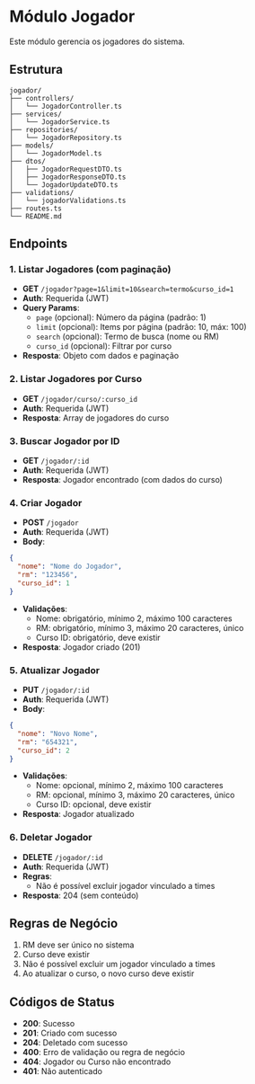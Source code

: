# Módulo Jogador

Este módulo gerencia os jogadores do sistema.

## Estrutura

```
jogador/
├── controllers/
│   └── JogadorController.ts
├── services/
│   └── JogadorService.ts
├── repositories/
│   └── JogadorRepository.ts
├── models/
│   └── JogadorModel.ts
├── dtos/
│   ├── JogadorRequestDTO.ts
│   ├── JogadorResponseDTO.ts
│   └── JogadorUpdateDTO.ts
├── validations/
│   └── jogadorValidations.ts
├── routes.ts
└── README.md
```

## Endpoints

### 1. Listar Jogadores (com paginação)
- **GET** `/jogador?page=1&limit=10&search=termo&curso_id=1`
- **Auth**: Requerida (JWT)
- **Query Params**:
  - `page` (opcional): Número da página (padrão: 1)
  - `limit` (opcional): Items por página (padrão: 10, máx: 100)
  - `search` (opcional): Termo de busca (nome ou RM)
  - `curso_id` (opcional): Filtrar por curso
- **Resposta**: Objeto com dados e paginação

### 2. Listar Jogadores por Curso
- **GET** `/jogador/curso/:curso_id`
- **Auth**: Requerida (JWT)
- **Resposta**: Array de jogadores do curso

### 3. Buscar Jogador por ID
- **GET** `/jogador/:id`
- **Auth**: Requerida (JWT)
- **Resposta**: Jogador encontrado (com dados do curso)

### 4. Criar Jogador
- **POST** `/jogador`
- **Auth**: Requerida (JWT)
- **Body**:
```json
{
  "nome": "Nome do Jogador",
  "rm": "123456",
  "curso_id": 1
}
```
- **Validações**:
  - Nome: obrigatório, mínimo 2, máximo 100 caracteres
  - RM: obrigatório, mínimo 3, máximo 20 caracteres, único
  - Curso ID: obrigatório, deve existir
- **Resposta**: Jogador criado (201)

### 5. Atualizar Jogador
- **PUT** `/jogador/:id`
- **Auth**: Requerida (JWT)
- **Body**:
```json
{
  "nome": "Novo Nome",
  "rm": "654321",
  "curso_id": 2
}
```
- **Validações**:
  - Nome: opcional, mínimo 2, máximo 100 caracteres
  - RM: opcional, mínimo 3, máximo 20 caracteres, único
  - Curso ID: opcional, deve existir
- **Resposta**: Jogador atualizado

### 6. Deletar Jogador
- **DELETE** `/jogador/:id`
- **Auth**: Requerida (JWT)
- **Regras**:
  - Não é possível excluir jogador vinculado a times
- **Resposta**: 204 (sem conteúdo)

## Regras de Negócio

1. RM deve ser único no sistema
2. Curso deve existir
3. Não é possível excluir um jogador vinculado a times
4. Ao atualizar o curso, o novo curso deve existir

## Códigos de Status

- **200**: Sucesso
- **201**: Criado com sucesso
- **204**: Deletado com sucesso
- **400**: Erro de validação ou regra de negócio
- **404**: Jogador ou Curso não encontrado
- **401**: Não autenticado

